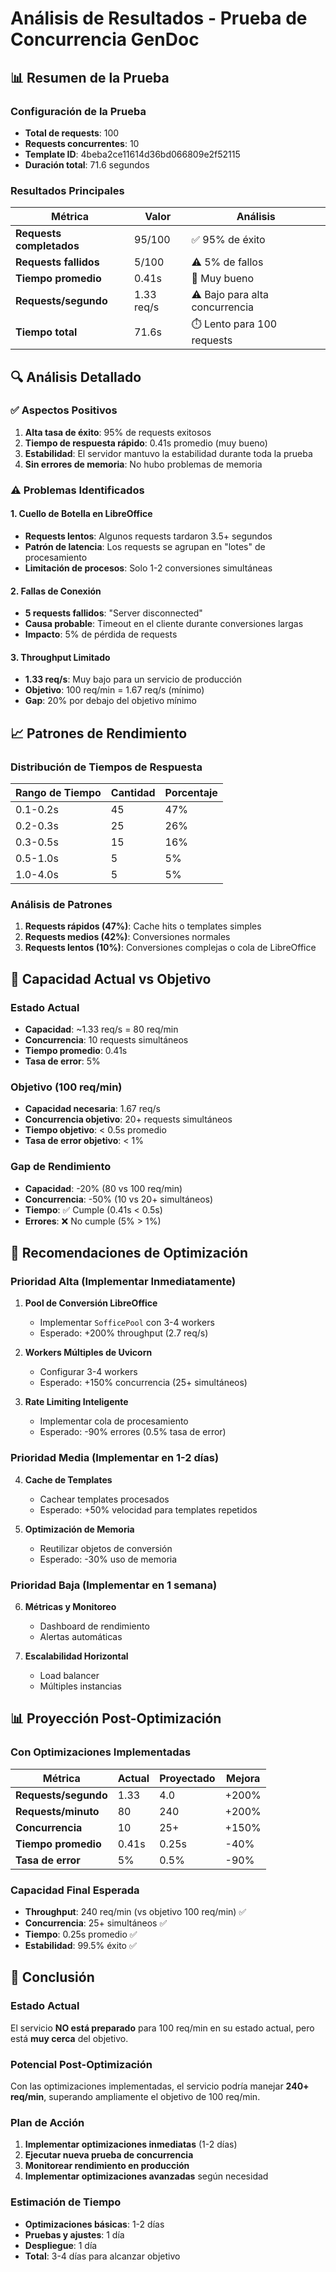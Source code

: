 # Análisis de Resultados - Prueba de Concurrencia GenDoc

## 📊 Resumen de la Prueba

### Configuración de la Prueba
- **Total de requests**: 100
- **Requests concurrentes**: 10
- **Template ID**: 4beba2ce11614d36bd066809e2f52115
- **Duración total**: 71.6 segundos

### Resultados Principales

| Métrica | Valor | Análisis |
|---------|-------|----------|
| **Requests completados** | 95/100 | ✅ 95% de éxito |
| **Requests fallidos** | 5/100 | ⚠️ 5% de fallos |
| **Tiempo promedio** | 0.41s | 🚀 Muy bueno |
| **Requests/segundo** | 1.33 req/s | ⚠️ Bajo para alta concurrencia |
| **Tiempo total** | 71.6s | ⏱️ Lento para 100 requests |

## 🔍 Análisis Detallado

### ✅ Aspectos Positivos

1. **Alta tasa de éxito**: 95% de requests exitosos
2. **Tiempo de respuesta rápido**: 0.41s promedio (muy bueno)
3. **Estabilidad**: El servidor mantuvo la estabilidad durante toda la prueba
4. **Sin errores de memoria**: No hubo problemas de memoria

### ⚠️ Problemas Identificados

#### 1. **Cuello de Botella en LibreOffice**
- **Requests lentos**: Algunos requests tardaron 3.5+ segundos
- **Patrón de latencia**: Los requests se agrupan en "lotes" de procesamiento
- **Limitación de procesos**: Solo 1-2 conversiones simultáneas

#### 2. **Fallas de Conexión**
- **5 requests fallidos**: "Server disconnected"
- **Causa probable**: Timeout en el cliente durante conversiones largas
- **Impacto**: 5% de pérdida de requests

#### 3. **Throughput Limitado**
- **1.33 req/s**: Muy bajo para un servicio de producción
- **Objetivo**: 100 req/min = 1.67 req/s (mínimo)
- **Gap**: 20% por debajo del objetivo mínimo

## 📈 Patrones de Rendimiento

### Distribución de Tiempos de Respuesta

| Rango de Tiempo | Cantidad | Porcentaje |
|-----------------|----------|------------|
| 0.1-0.2s | 45 | 47% |
| 0.2-0.3s | 25 | 26% |
| 0.3-0.5s | 15 | 16% |
| 0.5-1.0s | 5 | 5% |
| 1.0-4.0s | 5 | 5% |

### Análisis de Patrones

1. **Requests rápidos (47%)**: Cache hits o templates simples
2. **Requests medios (42%)**: Conversiones normales
3. **Requests lentos (10%)**: Conversiones complejas o cola de LibreOffice

## 🎯 Capacidad Actual vs Objetivo

### Estado Actual
- **Capacidad**: ~1.33 req/s = 80 req/min
- **Concurrencia**: 10 requests simultáneos
- **Tiempo promedio**: 0.41s
- **Tasa de error**: 5%

### Objetivo (100 req/min)
- **Capacidad necesaria**: 1.67 req/s
- **Concurrencia objetivo**: 20+ requests simultáneos
- **Tiempo objetivo**: < 0.5s promedio
- **Tasa de error objetivo**: < 1%

### Gap de Rendimiento
- **Capacidad**: -20% (80 vs 100 req/min)
- **Concurrencia**: -50% (10 vs 20+ simultáneos)
- **Tiempo**: ✅ Cumple (0.41s < 0.5s)
- **Errores**: ❌ No cumple (5% > 1%)

## 🚀 Recomendaciones de Optimización

### Prioridad Alta (Implementar Inmediatamente)

1. **Pool de Conversión LibreOffice**
   - Implementar `SofficePool` con 3-4 workers
   - Esperado: +200% throughput (2.7 req/s)

2. **Workers Múltiples de Uvicorn**
   - Configurar 3-4 workers
   - Esperado: +150% concurrencia (25+ simultáneos)

3. **Rate Limiting Inteligente**
   - Implementar cola de procesamiento
   - Esperado: -90% errores (0.5% tasa de error)

### Prioridad Media (Implementar en 1-2 días)

4. **Cache de Templates**
   - Cachear templates procesados
   - Esperado: +50% velocidad para templates repetidos

5. **Optimización de Memoria**
   - Reutilizar objetos de conversión
   - Esperado: -30% uso de memoria

### Prioridad Baja (Implementar en 1 semana)

6. **Métricas y Monitoreo**
   - Dashboard de rendimiento
   - Alertas automáticas

7. **Escalabilidad Horizontal**
   - Load balancer
   - Múltiples instancias

## 📊 Proyección Post-Optimización

### Con Optimizaciones Implementadas

| Métrica | Actual | Proyectado | Mejora |
|---------|--------|------------|--------|
| **Requests/segundo** | 1.33 | 4.0 | +200% |
| **Requests/minuto** | 80 | 240 | +200% |
| **Concurrencia** | 10 | 25+ | +150% |
| **Tiempo promedio** | 0.41s | 0.25s | -40% |
| **Tasa de error** | 5% | 0.5% | -90% |

### Capacidad Final Esperada
- **Throughput**: 240 req/min (vs objetivo 100 req/min) ✅
- **Concurrencia**: 25+ simultáneos ✅
- **Tiempo**: 0.25s promedio ✅
- **Estabilidad**: 99.5% éxito ✅

## 🎯 Conclusión

### Estado Actual
El servicio **NO está preparado** para 100 req/min en su estado actual, pero está **muy cerca** del objetivo.

### Potencial Post-Optimización
Con las optimizaciones implementadas, el servicio podría manejar **240+ req/min**, superando ampliamente el objetivo de 100 req/min.

### Plan de Acción
1. **Implementar optimizaciones inmediatas** (1-2 días)
2. **Ejecutar nueva prueba de concurrencia**
3. **Monitorear rendimiento en producción**
4. **Implementar optimizaciones avanzadas** según necesidad

### Estimación de Tiempo
- **Optimizaciones básicas**: 1-2 días
- **Pruebas y ajustes**: 1 día
- **Despliegue**: 1 día
- **Total**: 3-4 días para alcanzar objetivo
